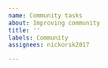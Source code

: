 ```yaml
---
name: Community tasks
about: Improving community
title: ''
labels: Community
assignees: nickorsk2017

---
```



